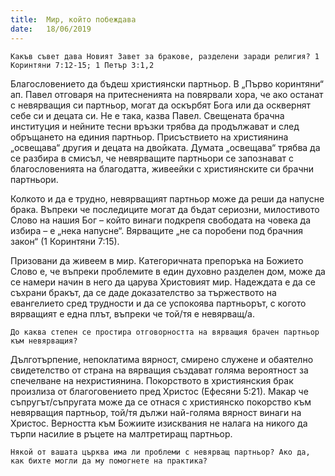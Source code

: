 ```yaml
---
title:  Мир, който побеждава
date:   18/06/2019
---
```


`Какъв съвет дава Новият Завет за бракове, разделени заради религия? 1 Коринтяни 7:12-15; 1 Петър 3:1,2`

Благословението да бъдеш християнски партньор. В „Първо коринтяни“ ап. Павел отговаря на притесненията на повярвали хора, че ако останат с невярващия си партньор, могат да оскърбят Бога или да осквернят себе си и децата си. Не е така, казва Павел. Свещената брачна институция и нейните тесни връзки трябва да продължават и след обръщането на единия партньор. Присъствието на християнина „освещава“ другия и децата на двойката. Думата „освещава“ трябва да се разбира в смисъл, че невярващите партньори се запознават с благословенията на благодатта, живеейки с християнските си брачни партньори.

Колкото и да е трудно, невярващият партньор може да реши да напусне брака. Въпреки че последиците могат да бъдат сериозни, милостивото Слово на нашия Бог – който винаги подкрепя свободата на човека да избира – е „нека напусне“. Вярващите „не са поробени под брачния закон“ (1 Коринтяни 7:15).

Призовани да живеем в мир. Категоричната препоръка на Божието Слово е, че въпреки проблемите в един духовно разделен дом, може да се намери начин в него да царува Христовият мир. Надеждата е да се съхрани бракът, да се даде доказателство за тържеството на евангелието сред трудности и да се успокоява партньорът, с когото вярващият е една плът, въпреки че той/тя е невярващ/а.

`До каква степен се простира отговорността на вярващия брачен партньор към невярващия?`

Дълготърпение, непоклатима вярност, смирено служене и обаятелно свидетелство от страна на вярващия създават голяма вероятност за спечелване на нехристиянина. Покорството в християнския брак произлиза от благоговението пред Христос (Ефесяни 5:21). Макар че съпругът/съпругата може да се отнася с християнско покорство към невярващия партньор, той/тя дължи най-голяма вярност винаги на Христос. Верността към Божиите изисквания не налага на никого да търпи насилие в ръцете на малтретиращ партньор.

`Някой от вашата църква има ли проблеми с невярващ партньор? Ако да, как бихте могли да му помогнете на практика?`